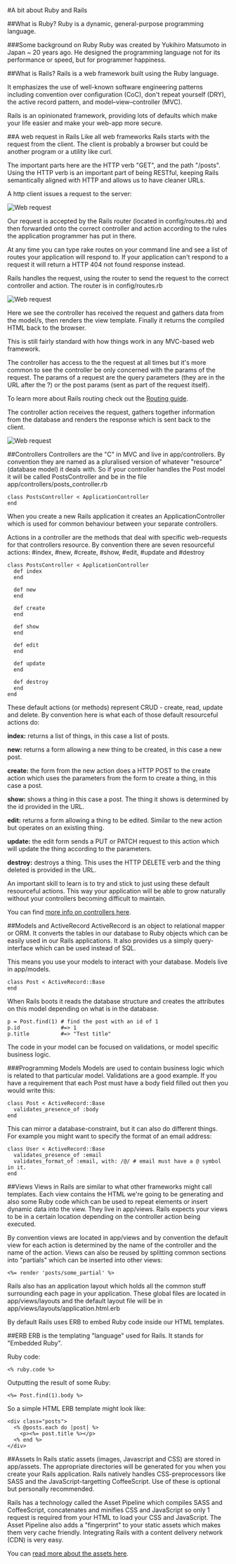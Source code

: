 #A bit about Ruby and Rails

##What is Ruby?
Ruby is a dynamic, general-purpose programming language.

###Some background on Ruby
Ruby was created by Yukihiro Matsumoto in Japan ~ 20 years ago. He designed the programming language not for its performance or speed, but for programmer happiness.

##What is Rails?
Rails is a web framework built using the Ruby language.

It emphasizes the use of well-known software engineering patterns including convention over configuration (CoC), don't repeat yourself (DRY), the active record pattern, and model–view–controller (MVC).

Rails is an opinionated framework, providing lots of defaults which make your life easier and make your web-app more secure.

##A web request in Rails
Like all web frameworks Rails starts with the request from the client. The client is probably a browser but could be another program or a utility like curl.

The important parts here are the HTTP verb "GET", and the path "/posts". Using the HTTP verb is an important part of being RESTful, keeping Rails semantically aligned with HTTP and allows us to have cleaner URLs.

A http client issues a request to the server:

![Web request](/images/ruby_rails/web_request_1.png)

Our request is accepted by the Rails router (located in config/routes.rb) and then forwarded onto the correct controller and action according to the rules the application programmer has put in there.

At any time you can type rake routes on your command line and see a list of routes your application will respond to. If your application can't respond to a request it will return a HTTP 404 not found response instead.

Rails handles the request, using the router to send the request to the correct controller and action. The router is in config/routes.rb

![Web request](/images/ruby_rails/web_request_2.png)

Here we see the controller has received the request and gathers data from the model/s, then renders the view template. Finally it returns the compiled HTML back to the browser.

This is still fairly standard with how things work in any MVC-based web framework.

The controller has access to the the request at all times but it's more common to see the controller be only concerned with the params of the request. The params of a request are the query parameters (they are in the URL after the ?) or the post params (sent as part of the request itself).

To learn more about Rails routing check out the [Routing guide](http://guides.rubyonrails.org/routing.html).

The controller action receives the request, gathers together information from the database and renders the response which is sent back to the client.

![Web request](/images/ruby_rails/web_request_3.png)

##Controllers
Controllers are the "C" in MVC and live in app/controllers. By convention they are named as a pluralised version of whatever "resource" (database model) it deals with. So if your controller handles the Post model it will be called PostsController and be in the file app/controllers/posts_controller.rb

```
class PostsController < ApplicationController
end
```

When you create a new Rails application it creates an ApplicationController which is used for common behaviour between your separate controllers.

Actions in a controller are the methods that deal with specific web-requests for that controllers resource. By convention there are seven resourceful actions: #index, #new, #create, #show, #edit, #update and #destroy

```
class PostsController < ApplicationController
  def index
  end

  def new
  end

  def create
  end

  def show
  end

  def edit
  end

  def update
  end

  def destroy
  end
end
```

These default actions (or methods) represent CRUD - create, read, update and delete. By convention here is what each of those default resourceful actions do:

**index:** returns a list of things, in this case a list of posts.

**new:** returns a form allowing a new thing to be created, in this case a new post.

**create:** the form from the new action does a HTTP POST to the create action which uses the parameters from the form to create a thing, in this case a post.

**show:** shows a thing in this case a post. The thing it shows is determined by the id provided in the URL.

**edit:** returns a form allowing a thing to be edited. Similar to the new action but operates on an existing thing.

**update:** the edit form sends a PUT or PATCH request to this action which will update the thing according to the parameters.

**destroy:** destroys a thing. This uses the HTTP DELETE verb and the thing deleted is provided in the URL.

An important skill to learn is to try and stick to just using these default resourceful actions. This way your application will be able to grow naturally without your controllers becoming difficult to maintain.

You can find [more info on controllers here](http://guides.rubyonrails.org/action_controller_overview.html).

##Models and ActiveRecord
ActiveRecord is an object to relational mapper or ORM. It converts the tables in our database to Ruby objects which can be easily used in our Rails applications. It also provides us a simply query-interface which can be used instead of SQL.

This means you use your models to interact with your database. Models live in app/models.

```
class Post < ActiveRecord::Base
end
```

When Rails boots it reads the database structure and creates the attributes on this model depending on what is in the database.

```
p = Post.find(1) # find the post with an id of 1
p.id             #=> 1
p.title          #=> "Test title"
```

The code in your model can be focused on validations, or model specific business logic.

###Programming Models
Models are used to contain business logic which is related to that particular model. Validations are a good example. If you have a requirement that each Post must have a body field filled out then you would write this:

```
class Post < ActiveRecord::Base
  validates_presence_of :body
end
```

This can mirror a database-constraint, but it can also do different things. For example you might want to specify the format of an email address:

```
class User < ActiveRecord::Base
  validates_presence_of :email
  validates_format_of :email, with: /@/ # email must have a @ symbol in it.
end
```

##Views
Views in Rails are similar to what other frameworks might call templates. Each view contains the HTML we're going to be generating and also some Ruby code which can be used to repeat elements or insert dynamic data into the view. They live in app/views. Rails expects your views to be in a certain location depending on the controller action being executed.

By convention views are located in app/views and by convention the default view for each action is determined by the name of the controller and the name of the action. Views can also be reused by splitting common sections into "partials" which can be inserted into other views:
```
<%= render 'posts/some_partial' %>
```

Rails also has an application layout which holds all the common stuff surrounding each page in your application. These global files are located in app/views/layouts and the default layout file will be in app/views/layouts/application.html.erb

By default Rails uses ERB to embed Ruby code inside our HTML templates.

##ERB
ERB is the templating "language" used for Rails. It stands for "Embedded Ruby".

Ruby code:

```
<% ruby.code %>
```

Outputting the result of some Ruby:

```
<%= Post.find(1).body %>
```

So a simple HTML ERB template might look like:

```
<div class="posts">
  <% @posts.each do |post| %>
    <p><%= post.title %></p>
  <% end %>
</div>
```

##Assets
In Rails static assets (images, Javascript and CSS) are stored in app/assets. The appropriate directories will be generated for you when you create your Rails application. Rails natively handles CSS-preprocessors like SASS and the JavaScript-targetting CoffeeScript. Use of these is optional but personally recommended.

Rails has a technology called the Asset Pipeline which compiles SASS and CoffeeScript, concatenates and minifies CSS and JavaScript so only 1 request is required from your HTML to load your CSS and JavaScript. The Asset Pipeline also adds a "fingerprint" to your static assets which makes them very cache friendly. Integrating Rails with a content delivery network (CDN) is very easy.

You can [read more about the assets here](http://guides.rubyonrails.org/asset_pipeline.html).
